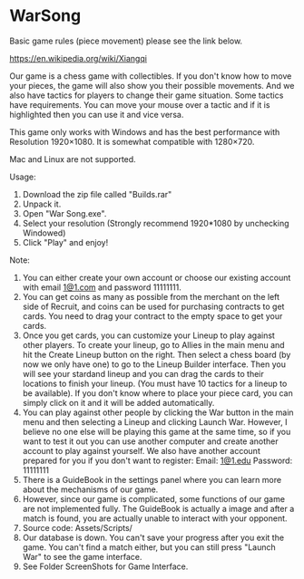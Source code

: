 # WarSong

Basic game rules (piece movement) please see the link below.

https://en.wikipedia.org/wiki/Xiangqi

Our game is a chess game with collectibles. If you don't know how to move your pieces, the game will also show you their possible movements. And we also have tactics for players to change their game situation. Some tactics have requirements. You can move your mouse over a tactic and if it is highlighted then you can use it and vice versa.

This game only works with Windows and has the best performance with Resolution 1920×1080. It is somewhat compatible with 1280×720.

Mac and Linux are not supported.

Usage:
1. Download the zip file called "Builds.rar"
2. Unpack it.
3. Open "War Song.exe".
4. Select your resolution (Strongly recommend 1920*1080 by unchecking Windowed)
5. Click "Play" and enjoy!

Note:
1. You can either create your own account or choose our existing account with email 1@1.com and password 11111111.
2. You can get coins as many as possible from the merchant on the left side of Recruit, and coins can be used for purchasing contracts to get cards. You need to drag your contract to the empty space to get your cards.
3. Once you get cards, you can customize your Lineup to play against other players. To create your lineup, go to Allies in the main menu and hit the Create Lineup button on the right. Then select a chess board (by now we only have one) to go to the Lineup Builder interface. Then you will see your stardand lineup and you can drag the cards to their locations to finish your lineup. (You must have 10 tactics for a lineup to be available). If you don't know where to place your piece card, you can simply click on it and it will be added automatically.
4. You can play against other people by clicking the War button in the main menu and then selecting a Lineup and clicking Launch War. However, I believe no one else will be playing this game at the same time, so if you want to test it out you can use another computer and create another account to play against yourself. We also have another account prepared for you if you don't want to register: Email: 1@1.edu Password: 11111111
5. There is a GuideBook in the settings panel where you can learn more about the mechanisms of our game.
6. However, since our game is complicated, some functions of our game are not implemented fully. The GuideBook is actually a image and after a match is found, you are actually unable to interact with your opponent.
7. Source code: Assets/Scripts/
8. Our database is down. You can't save your progress after you exit the game. You can't find a match either, but you can still press "Launch War" to see the game interface.
9. See Folder ScreenShots for Game Interface.
